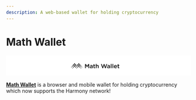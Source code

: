```yaml
---
description: A web-based wallet for holding cryptocurrency
---
```


# Math Wallet

![](../../.gitbook/assets/screen-shot-2020-01-15-at-8.54.52-am.png)

[**Math Wallet**](https://mathwallet.org/en/) is a browser and mobile wallet for holding cryptocurrency which now supports the Harmony network!

